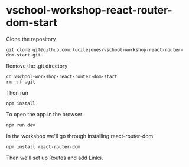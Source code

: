 # vschool-workshop-react-router-dom-start

Clone the repository
```
git clone git@github.com:lucilejones/vschool-workshop-react-router-dom-start.git
```

Remove the .git directory
```
cd vschool-workshop-react-router-dom-start
rm -rf .git
```


Then run
```
npm install
```
To open the app in the browser
```
npm run dev
```

In the workshop we'll go through installing react-router-dom
```
npm install react-router-dom
```

Then we'll set up Routes and add Links.
